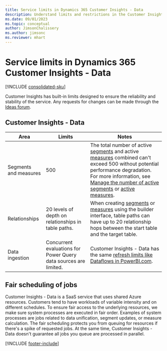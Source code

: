 ```yaml
---
title: Service limits in Dynamics 365 Customer Insights - Data
description: Understand limits and restrictions in the Customer Insights - Data SaaS service.
ms.date: 09/01/2023
ms.topic: conceptual
author: JimsonChalissery
ms.author: jimsonc
ms.reviewer: mhart
---
```


# Service limits in Dynamics 365 Customer Insights - Data

[!INCLUDE [consolidated-sku](./includes/consolidated-sku.md)]

 Customer Insights has built-in limits designed to ensure the reliability and stability of the service. Any requests for changes can be made through the [Ideas forum](https://go.microsoft.com/fwlink/?linkid=2074172).

## Customer Insights - Data

| Area  | Limits  | Notes |
|-------------|---------------------------------------------------------------------|---------------------------------------------------------------------|
| Segments and measures | 500  | The total number of active [segments](segments.md) and active [measures](measures.md) combined can't exceed 500 without potential performance degradation. For more information, see [Manage the number of active segments](segments.md#manage-the-number-of-active-segments) or [active measures](measures.md#manage-the-number-of-active-measures).|
| Relationships | 20 levels of depth on relationships in table paths. | When creating [segments](segments.md) or [measures](measures.md) using the builder interface, table paths can have up to 20 relationship hops between the start table and the target table.  |
|Data ingestion| Concurrent evaluations for Power Query data sources are limited. | Customer Insights - Data has the same [refresh limits like Dataflows in PowerBI.com](/power-query/power-query-online-limits#refresh-limits). |

## Fair scheduling of jobs

Customer Insights - Data is a SaaS service that uses shared Azure resources. Customers tend to have workloads of variable intensity and on different schedules. To ensure fair access to the underlying resources, we make sure system processes are executed in fair order. Examples of system processes are jobs related to data unification, segment updates, or measure calculation. The fair scheduling protects you from queuing for resources if there's a spike of requested jobs. At the same time, Customer Insights - Data doesn't guarantee all jobs you queue are processed in parallel.

[!INCLUDE [footer-include](includes/footer-banner.md)]
